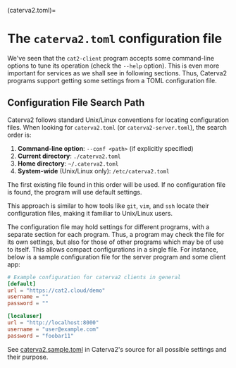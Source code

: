 (caterva2.toml)=
# The `caterva2.toml` configuration file

We've seen that the `cat2-client` program accepts some command-line options to tune its operation (check the `--help` option).  This is even more important for services as we shall see in following sections.  Thus, Caterva2 programs support getting some settings from a TOML configuration file.

## Configuration File Search Path

Caterva2 follows standard Unix/Linux conventions for locating configuration files. When looking for `caterva2.toml` (or `caterva2-server.toml`), the search order is:

1. **Command-line option**: `--conf <path>` (if explicitly specified)
2. **Current directory**: `./caterva2.toml`
3. **Home directory**: `~/.caterva2.toml`
4. **System-wide** (Unix/Linux only): `/etc/caterva2.toml`

The first existing file found in this order will be used. If no configuration file is found, the program will use default settings.

This approach is similar to how tools like `git`, `vim`, and `ssh` locate their configuration files, making it familiar to Unix/Linux users.

The configuration file may hold settings for different programs, with a separate section for each program.  Thus, a program may check the file for its own settings, but also for those of other programs which may be of use to itself.  This allows compact configurations in a single file.  For instance, below is a sample configuration file for the server program and some client app:

```toml
# Example configuration for caterva2 clients in general
[default]
url = "https://cat2.cloud/demo"
username = ""
password = ""

[localuser]
url = "http://localhost:8000"
username = "user@example.com"
password = "foobar11"
```

See [caterva2.sample.toml](https://github.com/ironArray/Caterva2/blob/main/caterva2.sample.toml) in Caterva2's source for all possible settings and their purpose.
